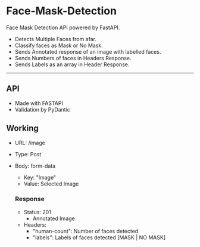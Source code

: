 # Face-Mask-Detection
<p>Face Mask Detection API powered by FastAPI.</p>

- Detects Multiple Faces from afar.
- Classify faces as Mask or No Mask.
- Sends Annotated response of an image with labelled faces.
- Sends Numbers of faces in Headers Response.
- Sends Labels as an array in Header Response.

---

## API
- Made with FASTAPI
- Validation by PyDantic

## Working
- URL: /image
- Type: Post
- Body: form-data
    - Key: "Image"
    - Value: Selected Image

    ### Response
    - Status: 201
        - Annotated Image
    - Headers:
        - "human-count": Number of faces detected
        - "labels": Labels of faces detected [MASK | NO MASK]
